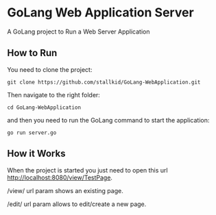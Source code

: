 # GoLang Web Application Server

A GoLang project to Run a Web Server Application

## How to Run

You need to clone the project:

```
git clone https://github.com/stallkid/GoLang-WebApplication.git
```

Then navigate to the right folder:

```
cd GoLang-WebApplication
```

and then you need to run the GoLang command to start the application:

```
go run server.go
```

## How it Works

When the project is started you just need to open this url [http://localhost:8080/view/TestPage](http://localhost:8080/view/TestPage).

/view/ url param shows an existing page.

/edit/ url param allows to edit/create a new page.


